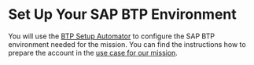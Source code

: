 # Set Up Your SAP BTP Environment

You will use the [BTP Setup Automator](https://github.com/SAP-samples/btp-setup-automator) to configure the SAP BTP environment needed for the mission. You can find the instructions how to prepare the account in the [use case for our mission](https://github.com/SAP-samples/btp-setup-automator/blob/main/usecases/released/discoverycenter/3638-kyma-multitenant/README.md).
